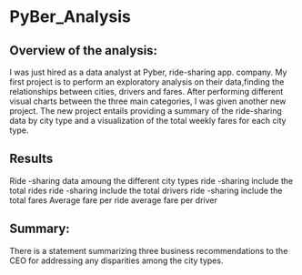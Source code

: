 # PyBer_Analysis
## Overview of the analysis: 
I was just hired as a data analyst at Pyber, ride-sharing app. company.  My first project is to perform an exploratory analysis on their data,finding the relationships between cities, drivers and fares. After performing different visual charts between the three main categories, I was given another new project.  The new project entails providing a summary of the ride-sharing data by city type and a visualization of the total weekly fares for each city type. 

## Results
Ride -sharing data amoung the different city types
ride -sharing include the total rides 
ride -sharing include the total drivers
ride -sharing include the total fares
Average fare per ride 
average fare per driver 

## Summary: 
There is a statement summarizing three business recommendations to the CEO for addressing any disparities among the city types.
